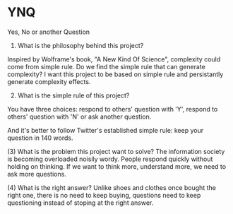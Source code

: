 # YNQ
Yes, No or another Question

1. What is the philosophy behind this project?

  Inspired by Wolframe's book, "A New Kind Of Science", complexity could come from simple rule.
  Do we find the simple rule that can generate complexity?
  I want this project to be based on simple rule and persistantly generate complexity effects.

2. What is the simple rule of this project?

  You have three choices: respond to others' question with 'Y', respond to others' question with 'N' or ask another question.

  And it's better to follow Twitter's established simple rule: keep your question in 140 words.

(3) What is the problem this project want to solve?
The information society is becoming overloaded noisily wordy.
People respond quickly without holding on thinking.
If we want to think more, understand more, we need to ask more questions.

(4) What is the right answer?
Unlike shoes and clothes once bought the right one, there is no need to keep buying, questions need to keep questioning instead of stoping at the right answer.
